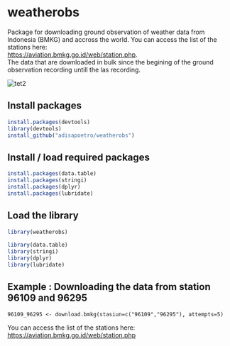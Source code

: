 # weatherobs
Package for downloading ground observation of weather data from Indonesia (BMKG) and accross the world. You can access the list of the stations here:  
https://aviation.bmkg.go.id/web/station.php.  
The data that are downloaded in bulk since the begining of the ground observation recording untill the las recording. 


![tet2](https://user-images.githubusercontent.com/95113684/189555596-b3ddd93f-d4b2-4657-bf8b-cd8984b33c17.jpg)

## Install packages 
``` r
install.packages(devtools)  
library(devtools)  
install_github("adisapoetro/weatherobs")  
```
## Install / load required packages 
``` r
install.packages(data.table)  
install.packages(stringi)  
install.packages(dplyr)  
install.packages(lubridate)  
```
## Load the library
``` r
library(weatherobs)  
  
library(data.table)  
library(stringi)  
library(dplyr)  
library(lubridate)  
```
## Example : Downloading the data from station 96109 and 96295
```
96109_96295 <- download.bmkg(stasiun=c("96109","96295"), attempts=5)  
```  
You can access the list of the stations here:  
https://aviation.bmkg.go.id/web/station.php

